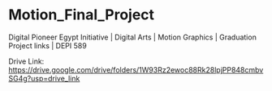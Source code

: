 # Motion_Final_Project
Digital Pioneer Egypt Initiative | Digital Arts | Motion Graphics | Graduation Project links | DEPI 589


Drive Link: https://drive.google.com/drive/folders/1W93Rz2ewoc88Rk28lpjPP848cmbvSG4g?usp=drive_link
